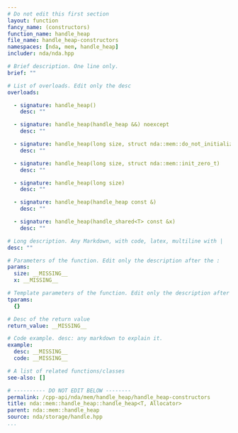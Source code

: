 ```yaml
---
# Do not edit this first section
layout: function
fancy_name: (constructors)
function_name: handle_heap
file_name: handle_heap-constructors
namespaces: [nda, mem, handle_heap]
includer: nda/nda.hpp

# Brief description. One line only.
brief: ""

# List of overloads. Edit only the desc
overloads:

  - signature: handle_heap()
    desc: ""

  - signature: handle_heap(handle_heap &&) noexcept
    desc: ""

  - signature: handle_heap(long size, struct nda::mem::do_not_initialize_t)
    desc: ""

  - signature: handle_heap(long size, struct nda::mem::init_zero_t)
    desc: ""

  - signature: handle_heap(long size)
    desc: ""

  - signature: handle_heap(handle_heap const &)
    desc: ""

  - signature: handle_heap(handle_shared<T> const &x)
    desc: ""

# Long description. Any Markdown, with code, latex, multiline with |
desc: ""

# Parameters of the function. Edit only the description after the :
params:
  size: __MISSING__
  x: __MISSING__

# Template parameters of the function. Edit only the description after the :
tparams:
  {}

# Desc of the return value
return_value: __MISSING__

# Code example. desc: any markdown to explain it.
example:
  desc: __MISSING__
  code: __MISSING__

# A list of related functions/classes
see-also: []

# ---------- DO NOT EDIT BELOW --------
permalink: /cpp-api/nda/mem/handle_heap/handle_heap-constructors
title: nda::mem::handle_heap::handle_heap<T, Allocator>
parent: nda::mem::handle_heap
source: nda/storage/handle.hpp
...
```


